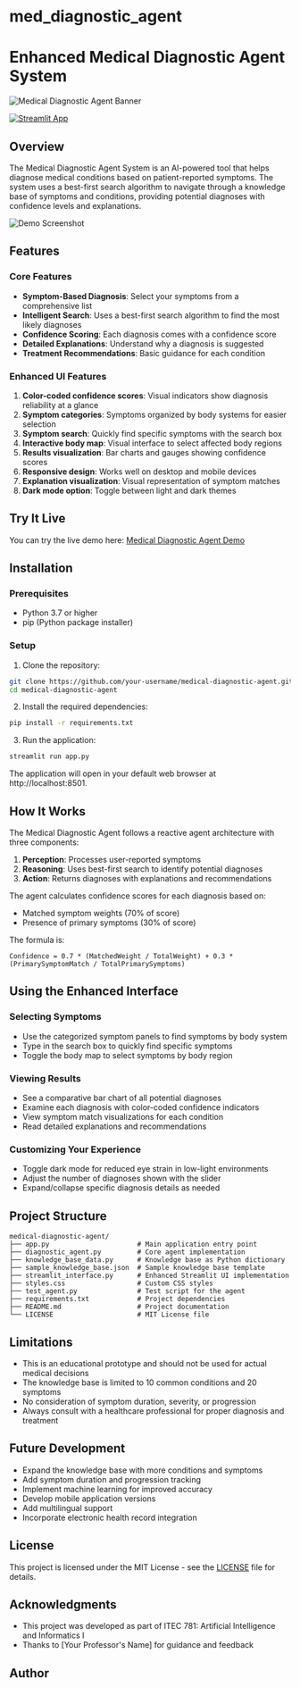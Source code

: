 # med_diagnostic_agent
# Enhanced Medical Diagnostic Agent System

![Medical Diagnostic Agent Banner](https://via.placeholder.com/1200x300?text=Medical+Diagnostic+Agent+System)

[![Streamlit App](https://static.streamlit.io/badges/streamlit_badge_black_white.svg)](https://share.streamlit.io/your-username/medical-diagnostic-agent/main/app.py)

## Overview

The Medical Diagnostic Agent System is an AI-powered tool that helps diagnose medical conditions based on patient-reported symptoms. The system uses a best-first search algorithm to navigate through a knowledge base of symptoms and conditions, providing potential diagnoses with confidence levels and explanations.

![Demo Screenshot](https://via.placeholder.com/800x500?text=Enhanced+Medical+Diagnostic+Agent+Demo)

## Features

### Core Features
- **Symptom-Based Diagnosis**: Select your symptoms from a comprehensive list
- **Intelligent Search**: Uses a best-first search algorithm to find the most likely diagnoses
- **Confidence Scoring**: Each diagnosis comes with a confidence score
- **Detailed Explanations**: Understand why a diagnosis is suggested
- **Treatment Recommendations**: Basic guidance for each condition

### Enhanced UI Features
1. **Color-coded confidence scores**: Visual indicators show diagnosis reliability at a glance
2. **Symptom categories**: Symptoms organized by body systems for easier selection
3. **Symptom search**: Quickly find specific symptoms with the search box
4. **Interactive body map**: Visual interface to select affected body regions
5. **Results visualization**: Bar charts and gauges showing confidence scores
6. **Responsive design**: Works well on desktop and mobile devices
7. **Explanation visualization**: Visual representation of symptom matches
8. **Dark mode option**: Toggle between light and dark themes

## Try It Live

You can try the live demo here: [Medical Diagnostic Agent Demo](https://share.streamlit.io/your-username/medical-diagnostic-agent/main/app.py)

## Installation

### Prerequisites
- Python 3.7 or higher
- pip (Python package installer)

### Setup

1. Clone the repository:
```bash
git clone https://github.com/your-username/medical-diagnostic-agent.git
cd medical-diagnostic-agent
```

2. Install the required dependencies:
```bash
pip install -r requirements.txt
```

3. Run the application:
```bash
streamlit run app.py
```

The application will open in your default web browser at http://localhost:8501.

## How It Works

The Medical Diagnostic Agent follows a reactive agent architecture with three components:

1. **Perception**: Processes user-reported symptoms
2. **Reasoning**: Uses best-first search to identify potential diagnoses
3. **Action**: Returns diagnoses with explanations and recommendations

The agent calculates confidence scores for each diagnosis based on:
- Matched symptom weights (70% of score)
- Presence of primary symptoms (30% of score)

The formula is:
```
Confidence = 0.7 * (MatchedWeight / TotalWeight) + 0.3 * (PrimarySymptomMatch / TotalPrimarySymptoms)
```

## Using the Enhanced Interface

### Selecting Symptoms
- Use the categorized symptom panels to find symptoms by body system
- Type in the search box to quickly find specific symptoms
- Toggle the body map to select symptoms by body region

### Viewing Results
- See a comparative bar chart of all potential diagnoses
- Examine each diagnosis with color-coded confidence indicators
- View symptom match visualizations for each condition
- Read detailed explanations and recommendations

### Customizing Your Experience
- Toggle dark mode for reduced eye strain in low-light environments
- Adjust the number of diagnoses shown with the slider
- Expand/collapse specific diagnosis details as needed

## Project Structure

```
medical-diagnostic-agent/
├── app.py                      # Main application entry point
├── diagnostic_agent.py         # Core agent implementation
├── knowledge_base_data.py      # Knowledge base as Python dictionary
├── sample_knowledge_base.json  # Sample knowledge base template
├── streamlit_interface.py      # Enhanced Streamlit UI implementation
├── styles.css                  # Custom CSS styles
├── test_agent.py               # Test script for the agent
├── requirements.txt            # Project dependencies
├── README.md                   # Project documentation
└── LICENSE                     # MIT License file
```

## Limitations

- This is an educational prototype and should not be used for actual medical decisions
- The knowledge base is limited to 10 common conditions and 20 symptoms
- No consideration of symptom duration, severity, or progression
- Always consult with a healthcare professional for proper diagnosis and treatment

## Future Development

- Expand the knowledge base with more conditions and symptoms
- Add symptom duration and progression tracking
- Implement machine learning for improved accuracy
- Develop mobile application versions
- Add multilingual support
- Incorporate electronic health record integration

## License

This project is licensed under the MIT License - see the [LICENSE](LICENSE) file for details.

## Acknowledgments

- This project was developed as part of ITEC 781: Artificial Intelligence and Informatics I
- Thanks to [Your Professor's Name] for guidance and feedback

## Author

<!-- [Your Name](https://github.com/your-username) -->